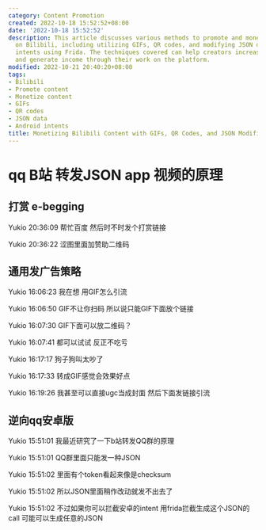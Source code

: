 ```yaml
---
category: Content Promotion
created: 2022-10-18 15:52:52+08:00
date: '2022-10-18 15:52:52'
description: This article discusses various methods to promote and monetize content
  on Bilibili, including utilizing GIFs, QR codes, and modifying JSON data for Android
  intents using Frida. The techniques covered can help creators increase engagement
  and generate income through their work on the platform.
modified: 2022-10-21 20:40:20+08:00
tags:
- Bilibili
- Promote content
- Monetize content
- GIFs
- QR codes
- JSON data
- Android intents
title: Monetizing Bilibili Content with GIFs, QR Codes, and JSON Modification
---
```


# qq B站 转发JSON app 视频的原理

## 打赏 e-begging

Yukio 20:36:09
帮忙百度 然后时不时发个打赏链接

Yukio 20:36:22
涩图里面加赞助二维码


## 通用发广告策略

Yukio 16:06:23
我在想 用GIF怎么引流

Yukio 16:06:50
GIF不让你扫码 所以说只能GIF下面放个链接

Yukio 16:07:30
GIF下面可以放二维码？

Yukio 16:07:41
都可以试试 反正不吃亏

Yukio 16:17:17
狗子狗叫太吵了

Yukio 16:17:33
转成GIF感觉会效果好点

Yukio 16:19:26
我甚至可以直接ugc当成封面 然后下面发链接引流

## 逆向qq安卓版

Yukio 15:51:01
我最近研究了一下b站转发QQ群的原理

Yukio 15:51:01
QQ群里面只能发一种JSON

Yukio 15:51:02
里面有个token看起来像是checksum

Yukio 15:51:02
所以JSON里面稍作改动就发不出去了

Yukio 15:51:02
不过如果你可以拦截安卓的intent 用frida拦截生成这个JSON的call 可能可以生成任意的JSON

